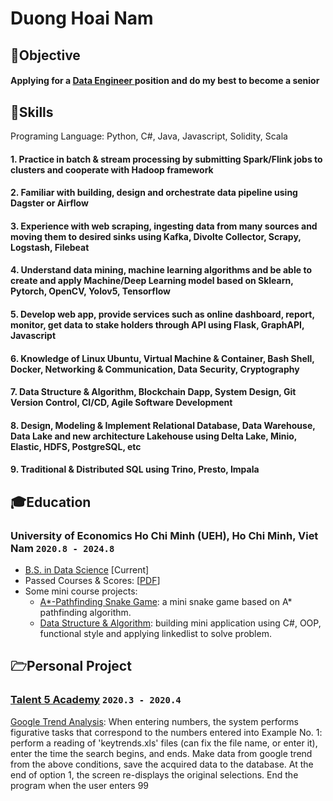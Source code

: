 # Duong Hoai Nam
## <span>&#127919;</span>Objective
#### __Applying for a <u> Data Engineer </u> position__ and do my best to become a senior
## <span>&#128170;</span>Skills
Programing Language: Python, C#, Java, Javascript, Solidity, Scala
#### 1. Practice in batch & stream processing by submitting Spark/Flink jobs to clusters and cooperate with Hadoop framework
#### 2. Familiar with building, design and orchestrate data pipeline using Dagster or Airflow 
#### 3. Experience with web scraping, ingesting data from many sources and moving them to desired sinks using Kafka, Divolte Collector, Scrapy, Logstash, Filebeat 
#### 4. Understand data mining, machine learning algorithms and be able to create and apply Machine/Deep Learning model based on Sklearn, Pytorch, OpenCV, Yolov5, Tensorflow 
#### 5. Develop web app, provide services such as online dashboard, report, monitor, get data to stake holders through API using Flask, GraphAPI, Javascript
#### 6. Knowledge of Linux Ubuntu, Virtual Machine & Container, Bash Shell, Docker, Networking & Communication, Data Security, Cryptography 
#### 7. Data Structure & Algorithm, Blockchain Dapp, System Design, Git Version Control, CI/CD, Agile Software Development
#### 8. Design, Modeling & Implement Relational Database, Data Warehouse, Data Lake and new architecture Lakehouse using Delta Lake, Minio, Elastic, HDFS, PostgreSQL, etc 
#### 9. Traditional & Distributed SQL using Trino, Presto, Impala

## <span>&#127891;</span>Education 
### __University of Economics Ho Chi Minh (UEH), Ho Chi Minh, Viet Nam__ `2020.8 - 2024.8`
- <u>B.S. in Data Science</u> [Current]
- Passed Courses & Scores: [[PDF](assets/course_score.pdf)]
- Some mini course projects:
    - [A*-Pathfinding Snake Game](https://github.com/NamDuong2/A-Pathfinding---Snake/): a mini snake game based on A* pathfinding algorithm.
    - [Data Structure & Algorithm](https://github.com/NamDuong2/thi_ket_thuc_hp_ctdl/): building mini application using C#, OOP, functional style and applying linkedlist to solve problem.
## <span>&#128449;</span>Personal Project
### [__Talent 5 Academy__]()  `2020.3 - 2020.4`
[Google Trend Analysis](https://github.com/NamDuong2/ggtrend_pj/): When entering numbers, the system performs figurative tasks that correspond to the numbers entered into Example No. 1: perform a reading of 'keytrends.xls' files (can fix the file name, or enter it), enter the time the search begins, and ends. Make data from google trend from the above conditions, save the acquired data to the database. At the end of option 1, the screen re-displays the original selections. End the program when the user enters 99

